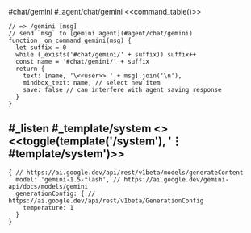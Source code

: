 #chat/gemini #_agent/chat/gemini
<<command_table()>>
```js:js_removed
// => /gemini [msg]
// send `msg` to [gemini agent](#agent/chat/gemini)
function _on_command_gemini(msg) {
  let suffix = 0
  while (_exists('#chat/gemini/' + suffix)) suffix++
  const name = '#chat/gemini/' + suffix
  return {
    text: [name, '\<<user>> ' + msg].join('\n'),
    mindbox_text: name, // select new item
    save: false // can interfere with agent saving response
  }
}
```
#_listen #_template/system
<<system>> <<toggle(template('/system'), '⋮ #template/system')>>
---
```js:agent
{ // https://ai.google.dev/api/rest/v1beta/models/generateContent
  model: 'gemini-1.5-flash', // https://ai.google.dev/gemini-api/docs/models/gemini
  generationConfig: { // https://ai.google.dev/api/rest/v1beta/GenerationConfig
    temperature: 1
  }
}
```